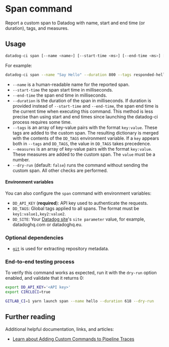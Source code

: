# Span command

Report a custom span to Datadog with name, start and end time (or duration), tags, and measures.

## Usage

```bash
datadog-ci span [--name <name>] [--start-time <ms>] [--end-time <ms>] [--duration <ms>] [--tags] [--measures] [--dry-run]
```

For example:

```bash
datadog-ci span --name "Say Hello" --duration 800 --tags responded-hello-too:true
```

- `--name` is a human-readable name for the reported span.
- `--start-time` the span start time in milliseconds.
- `--end-time` the span end time in milliseconds.
- `--duration` is the duration of the span in milliseconds. If duration is provided instead of `--start-time` and `--end-time`, the span end time is the current time when executing this command. This method is less precise than using start and end times since launching the datadog-ci process requires some time.
- `--tags` is an array of key-value pairs with the format `key:value`. These tags are added to the custom span.
    The resulting dictionary is merged with the contents of the `DD_TAGS` environment variable. If a `key` appears both in `--tags` and `DD_TAGS`, the value in `DD_TAGS` takes precedence.
- `--measures` is an array of key-value pairs with the format `key:value`. These measures are added to the custom span.
    The `value` must be a number.
- `--dry-run` (default: `false`) runs the command without sending the custom span. All other checks are performed.

#### Environment variables

You can also configure the `span` command with environment variables:

- `DD_API_KEY` (**required**): API key used to authenticate the requests.
- `DD_TAGS`: Global tags applied to all spans. The format must be `key1:value1,key2:value2`.
- `DD_SITE`: Your [Datadog site][2]'s `site parameter` value, for example, datadoghq.com or datadoghq.eu.

### Optional dependencies

- [`git`][3] is used for extracting repository metadata.

### End-to-end testing process

To verify this command works as expected, run it with the `dry-run` option enabled, and validate that it returns 0:

```bash
export DD_API_KEY='<API key>'
export CIRCLECI=true

GITLAB_CI=1 yarn launch span --name hello --duration 618 --dry-run
```

## Further reading

Additional helpful documentation, links, and articles:

- [Learn about Adding Custom Commands to Pipeline Traces][1]

[1]: https://docs.datadoghq.com/continuous_integration/pipelines/custom_commands/
[2]: https://docs.datadoghq.com/getting_started/site/#access-the-datadog-site
[3]: https://git-scm.com/downloads
